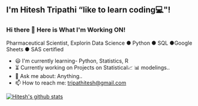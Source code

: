 ## I'm Hitesh Tripathi “like to learn coding💻"!  

### Hi there 👋  Here is What I'm Working ON!
Pharmaceutical Scientist, Explorin Data Science ● Python ● SQL ●Google Sheets ● SAS certified

- 😃 I'm currently learning- Python, Statistics, R
- ⏳ Currently working on Projects on Statistical📈 📊 modelings..
- 💬 Ask me about: Anything..
- 📫 How to reach me: tripathitesh@gmail.com

[![Hitesh's github stats](https://github-readme-stats.vercel.app/api?username=hiteshtripathi)](https://github.com/hiteshtripathi/github-readme-stats)
